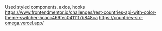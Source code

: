 Used styled components, axios, hooks
https://www.frontendmentor.io/challenges/rest-countries-api-with-color-theme-switcher-5cacc469fec04111f7b848ca
https://countries-six-omega.vercel.app/
